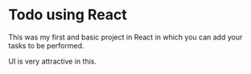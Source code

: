 # Todo using React 

This was my first and basic project in React in which you can add your tasks to be performed.   

UI is very attractive in this.
     






























































 


   
  





 




 





 



 




 














 



















































































